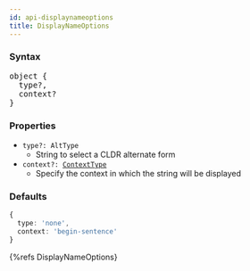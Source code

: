 ```yaml
---
id: api-displaynameoptions
title: DisplayNameOptions
---
```


### Syntax

<pre class="syntax">
object {
  type?,
  context?
}
</pre>

### Properties

 - <code class="def">type?: <span>AltType</span></code>
   - String to select a CLDR alternate form
 - <code class="def">context?: <span>[ContextType](api-contexttype.html)</span></code>
   - Specify the context in which the string will be displayed

### Defaults

```typescript
{
  type: 'none',
  context: 'begin-sentence'
}
```

{%refs DisplayNameOptions}
